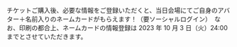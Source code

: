 チケットご購入後、必要な情報をご登録いただくと、当日会場にてご自身のアバター＋名前入りのネームカードがもらえます！（要ソーシャルログイン）　なお、印刷の都合上、ネームカードの情報登録は 2023 年 10 月 3 日（火）24:00 までとさせていただきます。 
